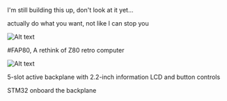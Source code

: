 I'm still building this up, don't look at it yet...

actually do what you want, not like I can stop you 

![Alt text](http://i.imgur.com/f08Pt1o.jpg)

#FAP80, A rethink of Z80 retro computer

![Alt text](http://i.imgur.com/XjIJ9EY.jpg)

5-slot active backplane with 2.2-inch information LCD and button controls

STM32 onboard the backplane 

